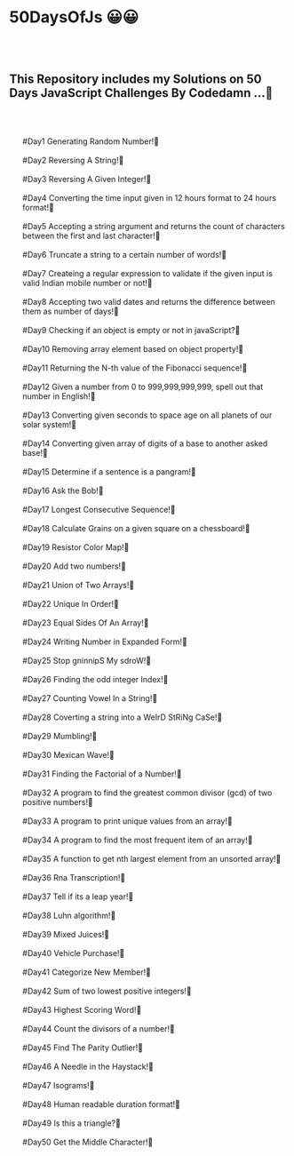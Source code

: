 # 50DaysOfJs :grinning:😀

<br/><br/>
<h2>This Repository includes my Solutions on 50 Days JavaScript Challenges By Codedamn ...🙂</h2>
<br/><br/>

  <ul>
  #Day1 Generating Random Number!🙂
  <br/><br/>
  #Day2 Reversing A String!🙂
  <br/><br/>
  #Day3 Reversing A Given Integer!🙂
  <br/><br/>
  #Day4 Converting the time input given in 12 hours format to 24 hours format!🙂
  <br/><br/>
  #Day5 Accepting a string argument and returns the count of characters between the first and last character!🙂
  <br/><br/>
  #Day6 Truncate a string to a certain number of words!🙂
  <br/><br/>
  #Day7 Createing a regular expression to validate if the given input is valid Indian mobile number or not!🙂
  <br/><br/>
  #Day8 Accepting two valid dates and returns the difference between them as number of days!🙂
  <br/><br/>
  #Day9 Checking if an object is empty or not in javaScript?🙂
  <br/><br/>
  #Day10 Removing array element based on object property!🙂
  <br/><br/>
  #Day11 Returning the N-th value of the Fibonacci sequence!🙂
  <br/><br/>
  #Day12 Given a number from 0 to 999,999,999,999, spell out that number in English!🙂
  <br/><br/>
  #Day13 Converting given seconds to space age on all planets of our solar system!🙂
  <br/><br/>
  #Day14 Converting given array of digits of a base to another asked base!🙂
  <br/><br/>
  #Day15 Determine if a sentence is a pangram!🙂
  <br/><br/>
  #Day16 Ask the Bob!🙂
  <br/><br/>
  #Day17 Longest Consecutive Sequence!🙂
  <br/><br/>
  #Day18 Calculate Grains on a given square on a chessboard!🙂
  <br/><br/>
  #Day19 Resistor Color Map!🙂
  <br/><br/>
  #Day20 Add two numbers!🙂
  <br/><br/>
  #Day21 Union of Two Arrays!🙂
  <br/><br/>
  #Day22 Unique In Order!🙂
  <br/><br/>
  #Day23 Equal Sides Of An Array!🙂
  <br/><br/>
  #Day24 Writing Number in Expanded Form!🙂
  <br/><br/>
  #Day25 Stop gninnipS My sdroW!🙂
  <br/><br/>
  #Day26 Finding the odd integer Index!🙂
  <br/><br/>
  #Day27 Counting Vowel In a String!🙂
  <br/><br/>
  #Day28 Coverting a string into a WeIrD StRiNg CaSe!🙂
  <br/><br/>
  #Day29 Mumbling!🙂
  <br/><br/>
  #Day30 Mexican Wave!🙂
  <br/><br/> 
  #Day31 Finding the Factorial of a Number!🙂
  <br/><br/>
  #Day32 A program to find the greatest common divisor (gcd) of two positive numbers!🙂
  <br/><br/>
  #Day33 A program to print unique values from an array!🙂
  <br/><br/>
  #Day34 A program to find the most frequent item of an array!🙂
  <br/><br/>
  #Day35 A function to get nth largest element from an unsorted array!🙂
  <br/><br/>
  #Day36 Rna Transcription!🙂
  <br/><br/>
  #Day37 Tell if its a leap year!🙂
  <br/><br/>
  #Day38 Luhn algorithm!🙂
  <br/><br/>
  #Day39 Mixed Juices!🙂
  <br/><br/>
  #Day40 Vehicle Purchase!🙂
  <br/><br/>
  #Day41 Categorize New Member!🙂
  <br/><br/>
  #Day42 Sum of two lowest positive integers!🙂
  <br/><br/>
  #Day43 Highest Scoring Word!🙂
  <br/><br/>
  #Day44 Count the divisors of a number!🙂
  <br/><br/>
  #Day45 Find The Parity Outlier!🙂
  <br/><br/>
  #Day46 A Needle in the Haystack!🙂
  <br/><br/>
  #Day47 Isograms!🙂
  <br/><br/>
  #Day48 Human readable duration format!🙂
  <br/><br/>
  #Day49 Is this a triangle?🙂
  <br/><br/>
  #Day50 Get the Middle Character!🙂
  
</ul>
